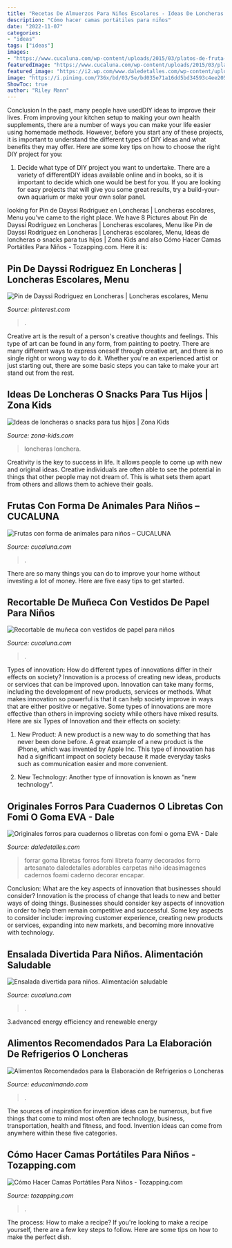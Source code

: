 ```yaml
---
title: "Recetas De Almuerzos Para Niños Escolares - Ideas De Loncheras O Snacks Para Tus Hijos"
description: "Cómo hacer camas portátiles para niños"
date: "2022-11-07"
categories:
- "ideas"
tags: ["ideas"]
images:
- "https://www.cucaluna.com/wp-content/uploads/2015/03/platos-de-fruta-para-niños.jpg"
featuredImage: "https://www.cucaluna.com/wp-content/uploads/2015/03/platos-de-fruta-para-niños.jpg"
featured_image: "https://i2.wp.com/www.daledetalles.com/wp-content/uploads/2016/08/forro-para-libreta-o-cuaderno36.jpg"
image: "https://i.pinimg.com/736x/bd/03/5e/bd035e71a16dd5bd34593c4ee2055ee7.jpg"
ShowToc: true
author: "Riley Mann"
---
```



Conclusion
In the past, many people have usedDIY ideas to improve their lives. From improving your kitchen setup to making your own health supplements, there are a number of ways you can make your life easier using homemade methods. However, before you start any of these projects, it is important to understand the different types of DIY ideas and what benefits they may offer. Here are some key tips on how to choose the right DIY project for you:
1. Decide what type of DIY project you want to undertake. There are a variety of differentDIY ideas available online and in books, so it is important to decide which one would be best for you. If you are looking for easy projects that will give you some great results, try a build-your-own aquarium or make your own solar panel.

	

		
looking for Pin de Dayssi Rodriguez en Loncheras | Loncheras escolares, Menu you've came to the right place. We have 8 Pictures about Pin de Dayssi Rodriguez en Loncheras | Loncheras escolares, Menu like Pin de Dayssi Rodriguez en Loncheras | Loncheras escolares, Menu, Ideas de loncheras o snacks para tus hijos | Zona Kids and also Cómo Hacer Camas Portátiles Para Niños - Tozapping.com. Here it is:
		
    
## Pin De Dayssi Rodriguez En Loncheras | Loncheras Escolares, Menu

<img loading=lazy src="https://i.pinimg.com/736x/bd/03/5e/bd035e71a16dd5bd34593c4ee2055ee7.jpg" onerror="this.onerror=null;this.src='https://tse3.mm.bing.net/th?id=OIP.9isdMs-MBQm4nyG0EV770AHaGX&amp;pid=15.1';" alt="Pin de Dayssi Rodriguez en Loncheras | Loncheras escolares, Menu">

_Source: pinterest.com_

>. 

	

Creative art is the result of a person's creative thoughts and feelings. This type of art can be found in any form, from painting to poetry. There are many different ways to express oneself through creative art, and there is no single right or wrong way to do it. Whether you're an experienced artist or just starting out, there are some basic steps you can take to make your art stand out from the rest.

    
## Ideas De Loncheras O Snacks Para Tus Hijos | Zona Kids

<img loading=lazy src="https://zona-kids.com/sites/default/files/2020-05/blog-receta-lonchera_saludable1.jpg" onerror="this.onerror=null;this.src='https://tse4.mm.bing.net/th?id=OIP.8qgurTud6s_rMgGotVu4TAHaE8&amp;pid=15.1';" alt="Ideas de loncheras o snacks para tus hijos | Zona Kids">

_Source: zona-kids.com_

>loncheras lonchera. 

	

Creativity is the key to success in life. It allows people to come up with new and original ideas. Creative individuals are often able to see the potential in things that other people may not dream of. This is what sets them apart from others and allows them to achieve their goals.

    
## Frutas Con Forma De Animales Para Niños – CUCALUNA

<img loading=lazy src="https://www.cucaluna.com/wp-content/uploads/2015/03/platos-de-fruta-para-niños.jpg" onerror="this.onerror=null;this.src='https://tse1.mm.bing.net/th?id=OIP.QZ7wrCyBsQHKXwepRn8rSwHaHa&amp;pid=15.1';" alt="Frutas con forma de animales para niños – CUCALUNA">

_Source: cucaluna.com_

>. 

	

There are so many things you can do to improve your home without investing a lot of money. Here are five easy tips to get started.

    
## Recortable De Muñeca Con Vestidos De Papel Para Niños

<img loading=lazy src="http://www.cucaluna.com/wp-content/uploads/2010/10/23-300x208.jpg" onerror="this.onerror=null;this.src='https://tse4.mm.bing.net/th?id=OIP.8eP_hUx5xNZLbd_HI4BH3wAAAA&amp;pid=15.1';" alt="Recortable de muñeca con vestidos de papel para niños">

_Source: cucaluna.com_

>. 

	

Types of innovation: How do different types of innovations differ in their effects on society?
Innovation is a process of creating new ideas, products or services that can be improved upon. Innovation can take many forms, including the development of new products, services or methods. What makes innovation so powerful is that it can help society improve in ways that are either positive or negative. Some types of innovations are more effective than others in improving society while others have mixed results. Here are six Types of Innovation and their effects on society: 
1) New Product: A new product is a new way to do something that has never been done before. A great example of a new product is the iPhone, which was invented by Apple Inc. This type of innovation has had a significant impact on society because it made everyday tasks such as communication easier and more convenient. 

2) New Technology: Another type of innovation is known as “new technology”.

    
## Originales Forros Para Cuadernos O Libretas Con Fomi O Goma EVA - Dale

<img loading=lazy src="https://i2.wp.com/www.daledetalles.com/wp-content/uploads/2016/08/forro-para-libreta-o-cuaderno36.jpg" onerror="this.onerror=null;this.src='https://tse4.mm.bing.net/th?id=OIP.gdBYQF6F5m-z0poEpavREAHaJ4&amp;pid=15.1';" alt="Originales forros para cuadernos o libretas con fomi o goma EVA - Dale">

_Source: daledetalles.com_

>forrar goma libretas forros fomi libreta foamy decorados forro artesanato daledetalles adorables carpetas niño ideasimagenes cadernos foami caderno decorar encapar. 

	

Conclusion: What are the key aspects of innovation that businesses should consider?
Innovation is the process of change that leads to new and better ways of doing things. Businesses should consider key aspects of innovation in order to help them remain competitive and successful. Some key aspects to consider include: improving customer experience, creating new products or services, expanding into new markets, and becoming more innovative with technology.

    
## Ensalada Divertida Para Niños. Alimentación Saludable

<img loading=lazy src="http://www.cucaluna.com/wp-content/uploads/HLIC/982d5fce6802dd6ee44d237ef56ad729.jpg" onerror="this.onerror=null;this.src='https://tse4.mm.bing.net/th?id=OIP.mC1fzmgC3W7kTSN-9WrXKQHaF7&amp;pid=15.1';" alt="Ensalada divertida para niños. Alimentación saludable">

_Source: cucaluna.com_

>. 

	

3.advanced energy efficiency and renewable energy

    
## Alimentos Recomendados Para La Elaboración De Refrigerios O Loncheras

<img loading=lazy src="https://i2.wp.com/educanimando.com/wp-content/uploads/2016/03/lochera-viernes.jpg" onerror="this.onerror=null;this.src='https://tse3.mm.bing.net/th?id=OIP.OTaDXVPtvcEW5Y6r2VC7mQHaFm&amp;pid=15.1';" alt="Alimentos Recomendados para la Elaboración de Refrigerios o Loncheras">

_Source: educanimando.com_

>. 

	

The sources of inspiration for invention ideas can be numerous, but five things that come to mind most often are technology, business, transportation, health and fitness, and food. Invention ideas can come from anywhere within these five categories.

    
## Cómo Hacer Camas Portátiles Para Niños - Tozapping.com

<img loading=lazy src="https://tozapping.com/wp-content/uploads/2014/10/Tozapping-como-hacer-camas-portatiles-para-ninos-almohadones-803x6581.jpg" onerror="this.onerror=null;this.src='https://tse3.mm.bing.net/th?id=OIP.V7iOAXygLgJSsLsKDVrwdwHaGE&amp;pid=15.1';" alt="Cómo Hacer Camas Portátiles Para Niños - Tozapping.com">

_Source: tozapping.com_

>. 

	

The process: How to make a recipe?
If you're looking to make a recipe yourself, there are a few key steps to follow. Here are some tips on how to make the perfect dish.

